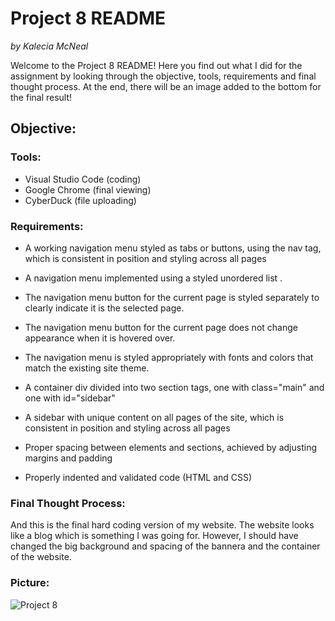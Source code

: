 # Project 8 README 
<em>by Kalecia McNeal</em>

Welcome to the Project 8 README! Here you find out what I did for the assignment by looking through the objective, tools, requirements and final thought process. At the end, there will be an image added to the bottom for the final result!

## Objective: 

### Tools: 
- Visual Studio Code (coding)
- Google Chrome (final viewing)
- CyberDuck (file uploading)

### Requirements: 
- A working navigation menu styled as tabs or buttons, using the nav tag, which is consistent in position and styling across all pages

- A navigation menu implemented using a styled unordered list .

- The navigation menu button for the current page is styled separately to clearly indicate it is the selected page.

- The navigation menu button for the current page does not change appearance when it is hovered over.

- The navigation menu is styled appropriately with fonts and colors that match the existing site theme.

- A container div divided into two section tags, one with class="main" and one with id="sidebar"

- A sidebar with unique content on all pages of the site, which is consistent in position and styling across all pages

- Proper spacing between elements and sections, achieved by adjusting margins and padding

- Properly indented and validated code (HTML and CSS)

### Final Thought Process: 
And this is the final hard coding version of my website. The website looks like a blog which is something I was going for. However, I should have changed the big background and spacing of the bannera and the container of the website. 

### Picture: 
![Project 8](/CSS/CGS-2821/Project-8/Project8.png "My Project 8 file")
